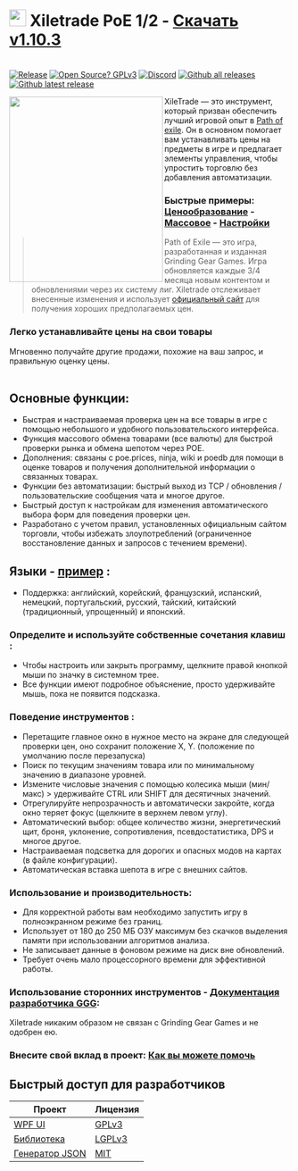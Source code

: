 # <img src="https://i.imgur.com/dhWQgtY.png" width="30" height="30"> Xiletrade PoE 1/2 - [Скачать v1.10.3](https://github.com/maxensas/xiletrade/releases/download/1.10.3/Xiletrade_win-x64.7z)  

[<img width="20" height="15" src="https://user-images.githubusercontent.com/62154281/104107842-feae5080-52bf-11eb-8e8f-d8827f1f0334.png">](https://github.com/maxensas/xiletrade)
[<img width="20" height="15" src="https://user-images.githubusercontent.com/62154281/104107838-fd7d2380-52bf-11eb-8d47-f949fd7a3b58.png">](https://github.com/maxensas/xiletrade/blob/master/readme/README.kr.md)
[<img width="20" height="15" src="https://user-images.githubusercontent.com/62154281/104107835-fd7d2380-52bf-11eb-8e08-614b2610eca4.png">](https://github.com/maxensas/xiletrade/blob/master/readme/README.fr.md)
[<img width="20" height="15" src="https://user-images.githubusercontent.com/62154281/104107839-fe15ba00-52bf-11eb-807e-25088a595f33.png">](https://github.com/maxensas/xiletrade/blob/master/readme/README.es.md)
[<img width="20" height="15" src="https://user-images.githubusercontent.com/62154281/104107836-fd7d2380-52bf-11eb-8ba2-bcdc04dab8b9.png">](https://github.com/maxensas/xiletrade/blob/master/readme/README.de.md)
[<img width="20" height="15" src="https://user-images.githubusercontent.com/62154281/104107833-fce48d00-52bf-11eb-896a-c5671965cb51.png">](https://github.com/maxensas/xiletrade/blob/master/readme/README.pt.md)
[<img width="20" height="15" src="https://user-images.githubusercontent.com/62154281/104107837-fd7d2380-52bf-11eb-8df0-091c9d9cc05a.png">](https://github.com/maxensas/xiletrade/blob/master/readme/README.ru.md)
[<img width="20" height="15" src="https://user-images.githubusercontent.com/62154281/104107841-feae5080-52bf-11eb-8ca7-1f402cbf6e5e.png">](https://github.com/maxensas/xiletrade/blob/master/readme/README.th.md)
[<img width="20" height="15" src="https://user-images.githubusercontent.com/62154281/104107840-fe15ba00-52bf-11eb-939e-d98bba60877d.png">](https://github.com/maxensas/xiletrade/blob/master/readme/README.tw.md)
[<img width="20" height="15" src="https://user-images.githubusercontent.com/62154281/104107834-fce48d00-52bf-11eb-8902-02d5a6d457c8.png">](https://github.com/maxensas/xiletrade/blob/master/readme/README.cn.md)
[<img width="20" height="15" src="https://user-images.githubusercontent.com/62154281/222918792-06b9c888-bb96-40af-a27c-68b664fe60b5.png">](https://github.com/maxensas/xiletrade/blob/master/readme/README.jp.md)<br>
[![Release](https://img.shields.io/github/release/maxensas/xiletrade.svg)](https://github.com/maxensas/xiletrade/releases/) 
[![Open Source? GPLv3](https://badgen.net/badge/Open%20Source%20%3F/GPLv3/green?icon=github)](https://github.com/maxensas/xiletrade/tree/master/src) [![Discord](https://img.shields.io/static/v1?label=Join&message=Discord&color=7289da&logo=discord)](https://discord.gg/AXP5VntYgA) 
[![Github all releases](https://img.shields.io/github/downloads/maxensas/xiletrade/total.svg)](https://GitHub.com/maxensas/xiletrade/releases/) [![Github latest release](https://img.shields.io/github/downloads/maxensas/xiletrade/latest/total.svg)](https://GitHub.com/maxensas/xiletrade/releases/)

<img align="left" width="275" height="332" src="https://user-images.githubusercontent.com/62154281/120822239-7ffbcd80-c556-11eb-8cca-35ccad71c73b.png">

XileTrade — это инструмент, который призван обеспечить лучший игровой опыт в [Path of exile](https://ru.pathofexile.com/). Он в основном помогает вам устанавливать цены на предметы в игре и предлагает элементы управления, чтобы упростить торговлю без добавления автоматизации.
### Быстрые примеры: [Ценообразование](https://youtu.be/4mP3uOsr8oc) - [Массовое](https://youtu.be/6yuLZXTho-A) - [Настройки](https://youtu.be/libdIjrNM-8 )<br>
>Path of Exile — это игра, разработанная и изданная Grinding Gear Games. Игра обновляется каждые 3/4 месяца новым контентом и обновлениями через их систему лиг.
>Xiletrade отслеживает внесенные изменения и использует [официальный сайт](https://ru.pathofexile.com/trade/) для получения хороших предполагаемых цен.
### Легко устанавливайте цены на свои товары
Мгновенно получайте другие продажи, похожие на ваш запрос, и правильную оценку цены.<br><br>

## Основные функции:
* Быстрая и настраиваемая проверка цен на все товары в игре с помощью небольшого и удобного пользовательского интерфейса.
* Функция массового обмена товарами (все валюты) для быстрой проверки рынка и обмена шепотом через POE.
* Дополнения: связаны с poe.prices, ninja, wiki и poedb для помощи в оценке товаров и получения дополнительной информации о связанных товарах.
* Функции без автоматизации: быстрый выход из TCP / обновления / пользовательские сообщения чата и многое другое.
* Быстрый доступ к настройкам для изменения автоматического выбора форм для поведения проверки цен.
* Разработано с учетом правил, установленных официальным сайтом торговли, чтобы избежать злоупотреблений (ограниченное восстановление данных и запросов с течением времени).

## Языки - [пример](https://github.com/maxensas/xiletrade/blob/master/LANGUAGES.md) :
* Поддержка: английский, корейский, французский, испанский, немецкий, португальский, русский, тайский, китайский (традиционный, упрощенный) и японский.

### Определите и используйте собственные сочетания клавиш :
* Чтобы настроить или закрыть программу, щелкните правой кнопкой мыши по значку в системном трее.
* Все функции имеют подробное объяснение, просто удерживайте мышь, пока не появится подсказка.

### Поведение инструментов :
* Перетащите главное окно в нужное место на экране для следующей проверки цен, оно сохранит положение X, Y. (положение по умолчанию после перезапуска)
* Поиск по текущим значениям товара или по минимальному значению в диапазоне уровней.
* Измените числовые значения с помощью колесика мыши (мин/макс) > удерживайте CTRL или SHIFT для десятичных значений.
* Отрегулируйте непрозрачность и автоматически закройте, когда окно теряет фокус (щелкните в верхнем левом углу).
* Автоматический выбор: общее количество жизни, энергетический щит, броня, уклонение, сопротивления, псевдостатистика, DPS и многое другое.
* Настраиваемая подсветка для дорогих и опасных модов на картах (в файле конфигурации).
* Автоматическая вставка шепота в игре с внешних сайтов.

### Использование и производительность:
* Для корректной работы вам необходимо запустить игру в полноэкранном режиме без границ.
* Использует от 180 до 250 МБ ОЗУ максимум без скачков выделения памяти при использовании алгоритмов анализа.
* Не записывает данные в фоновом режиме на диск вне обновлений.
* Требует очень мало процессорного времени для эффективной работы.

### Использование сторонних инструментов - [Документация разработчика GGG](https://www.pathofexile.com/developer/docs/index#policy):
Xiletrade никаким образом не связан с Grinding Gear Games и не одобрен ею.<br>

### Внесите свой вклад в проект: [Как вы можете помочь](https://github.com/maxensas/xiletrade/blob/master/CONTRIBUTING.md)

## Быстрый доступ для разработчиков
| Проект | Лицензия |
|---------|---------|
| [WPF UI](https://github.com/maxensas/xiletrade/tree/master/src/Xiletrade) | [GPLv3](https://github.com/maxensas/xiletrade/blob/master/licenses/LICENSE_Xiletrade) |
| [Библиотека](https://github.com/maxensas/xiletrade/tree/master/src/Xiletrade.Library) | [LGPLv3](https://github.com/maxensas/xiletrade/blob/master/licenses/LICENSE_XiletradeLibrary) |
| [Генератор JSON](https://github.com/maxensas/xiletrade/tree/master/src/Xiletrade.Json) | [MIT](https://github.com/maxensas/xiletrade/blob/master/licenses/LICENSE_XiletradeJson) |